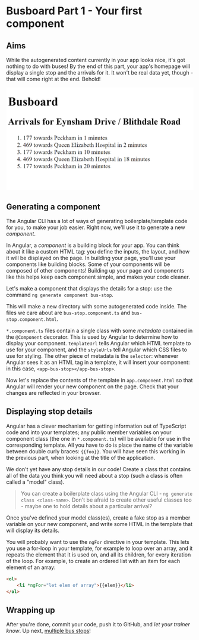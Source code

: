 # Busboard Part 1 - Your first component

## Aims

While the autogenerated content currently in your app looks nice, it's got nothing to do with buses! By the end of this part, your app's homepage will display a single stop and the arrivals for it. It won't be real data yet, though - that will come right at the end. Behold!

![Part 1](assets/part1.PNG)

## Generating a component

The Angular CLI has a lot of ways of generating boilerplate/template code for you, to make your job easier. Right now, we'll use it to generate a new *component*.

In Angular, a *component* is a building block for your app. You can think about it like a custom HTML tag: you define the inputs, the layout, and how it will be displayed on the page. In building your page, you'll use your components like building blocks. Some of your components will be composed of other components! Building up your page and components like this helps keep each component simple, and makes your code cleaner.

Let's make a component that displays the details for a stop: use the command `ng generate component bus-stop`.

This will make a new directory with some autogenerated code inside. The files we care about are `bus-stop.component.ts` and `bus-stop.component.html`.

`*.component.ts` files contain a single class with some *metadata* contained in the `@Component` decorator. This is used by Angular to determine how to display your component. `templateUrl` tells Angular which HTML template to use for your component, and the `styleUrls` tell Angular which CSS files to use for styling. The other piece of metadata is the `selector`: whenever Angular sees it as an HTML tag in a template, it will insert your component: in this case, `<app-bus-stop></app-bus-stop>`.

Now let's replace the contents of the template in `app.component.html` so that Angular will render your new component on the page. Check that your changes are reflected in your browser.

## Displaying stop details

Angular has a clever mechanism for getting information out of TypeScript code and into your templates; any public member variables on your component class (the one in `*.component.ts`) will be available for use in the corresponding template. All you have to do is place the name of the variable between double curly braces: `{{foo}}`. You will have seen this working in the previous part, when looking at the title of the application.

We don't yet have any stop details in our code! Create a class that contains all of the data you think you will need about a stop (such a class is often called a "model" class).

>You can create a boilerplate class using the Angular CLI - `ng generate class <class-name>`. Don't be afraid to create other useful classes too - maybe one to hold details about a particular arrival?

Once you've defined your model class(es), create a fake stop as a member variable on your new component, and write some HTML in the template that will display its details.

You will probably want to use the `ngFor` directive in your template. This lets you use a for-loop in your template, for example to loop over an array, and it repeats the element that it is used on, and all its children, for every iteration of the loop. For example, to create an ordered list with an item for each element of an array:

```html
<ol>
    <li *ngFor="let elem of array">{{elem}}</li>
</ol>
```

## Wrapping up

After you're done, commit your code, push it to GitHub, and *let your trainer know*. Up next, [multiple bus stops](Part2.md)!